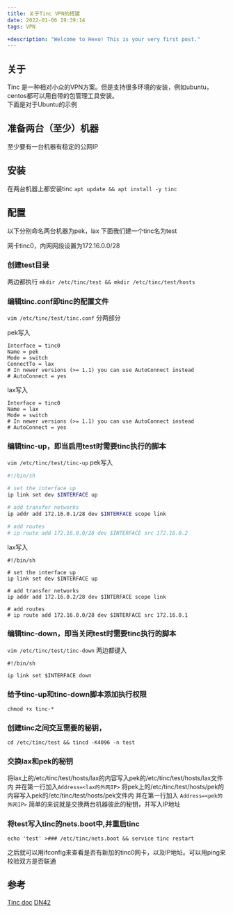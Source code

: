 ```yaml
---
title: 关于Tinc VPN的搭建
date: 2022-01-06 19:39:14
tags: VPN

+description: "Welcome to Hexo! This is your very first post."
---
```


## 关于
Tinc 是一种相对小众的VPN方案。但是支持很多环境的安装，例如ubuntu，centos都可以用自带的包管理工具安装。<!-- more -->  
下面是对于Ubuntu的示例

## 准备两台（至少）机器
至少要有一台机器有稳定的公网IP

## 安装
在两台机器上都安装tinc
`apt update && apt install -y tinc`


## 配置

以下分别命名两台机器为pek，lax
下面我们建一个tinc名为test

网卡tinc0，内网网段设置为172.16.0.0/28

### 创建test目录
两边都执行
`mkdir /etc/tinc/test && mkdir /etc/tinc/test/hosts`

### 编辑tinc.conf即tinc的配置文件

`vim /etc/tinc/test/tinc.conf`
分两部分

pek写入
```
Interface = tinc0
Name = pek
Mode = switch
ConnectTo = lax
# In newer versions (>= 1.1) you can use AutoConnect instead
# AutoConnect = yes
```

lax写入
```
Interface = tinc0
Name = lax
Mode = switch
# In newer versions (>= 1.1) you can use AutoConnect instead
# AutoConnect = yes
```

### 编辑tinc-up，即当启用test时需要tinc执行的脚本

`vim /etc/tinc/test/tinc-up`
pek写入

```bash
#!/bin/sh

# set the interface up
ip link set dev $INTERFACE up

# add transfer networks
ip addr add 172.16.0.1/28 dev $INTERFACE scope link

# add routes
# ip route add 172.16.0.0/28 dev $INTERFACE src 172.16.0.2

```

lax写入

```
#!/bin/sh

# set the interface up
ip link set dev $INTERFACE up

# add transfer networks
ip addr add 172.16.0.2/28 dev $INTERFACE scope link

# add routes
# ip route add 172.16.0.0/28 dev $INTERFACE src 172.16.0.1

```

### 编辑tinc-down，即当关闭test时需要tinc执行的脚本

`vim /etc/tinc/test/tinc-down`
两边都键入

```
#!/bin/sh

ip link set $INTERFACE down

```


### 给予tinc-up和tinc-down脚本添加执行权限
`chmod +x tinc-*`

### 创建tinc之间交互需要的秘钥，
`cd /etc/tinc/test && tincd -K4096 -n test`

### 交换lax和pek的秘钥
将lax上的/etc/tinc/test/hosts/lax的内容写入pek的/etc/tinc/test/hosts/lax文件内 并在第一行加入`Address=<lax的外网IP>`
将pek上的/etc/tinc/test/hosts/pek的内容写入pek的/etc/tinc/test/hosts/pek文件内 并在第一行加入 `Address=<pek的外网IP>`
简单的来说就是交换两台机器彼此的秘钥，并写入IP地址

### 将test写入tinc的nets.boot中,并重启tinc
`echo 'test' >### /etc/tinc/nets.boot && service tinc restart`

之后就可以用ifconfig来查看是否有新加的tinc0网卡，以及IP地址。可以用ping来校验双方是否联通

## 参考
[Tinc doc](https://www.tinc-vpn.org/documentation/tinc.pdf)
[DN42](https://dn42.eu/howto/tinc)

